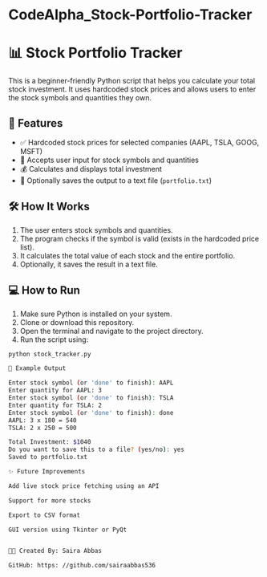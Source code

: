 # CodeAlpha_Stock-Portfolio-Tracker

# 📊 Stock Portfolio Tracker

This is a beginner-friendly Python script that helps you calculate your total stock investment. It uses hardcoded stock prices and allows users to enter the stock symbols and quantities they own.

## 🚀 Features

- ✅ Hardcoded stock prices for selected companies (AAPL, TSLA, GOOG, MSFT)
- 🧾 Accepts user input for stock symbols and quantities
- 💰 Calculates and displays total investment
- 💾 Optionally saves the output to a text file (`portfolio.txt`)

## 🛠️ How It Works

1. The user enters stock symbols and quantities.
2. The program checks if the symbol is valid (exists in the hardcoded price list).
3. It calculates the total value of each stock and the entire portfolio.
4. Optionally, it saves the result in a text file.

## 💻 How to Run

1. Make sure Python is installed on your system.
2. Clone or download this repository.
3. Open the terminal and navigate to the project directory.
4. Run the script using:

```bash
python stock_tracker.py

📁 Example Output

Enter stock symbol (or 'done' to finish): AAPL
Enter quantity for AAPL: 3
Enter stock symbol (or 'done' to finish): TSLA
Enter quantity for TSLA: 2
Enter stock symbol (or 'done' to finish): done
AAPL: 3 x 180 = 540
TSLA: 2 x 250 = 500

Total Investment: $1040
Do you want to save this to a file? (yes/no): yes
Saved to portfolio.txt

✨ Future Improvements

Add live stock price fetching using an API

Support for more stocks

Export to CSV format

GUI version using Tkinter or PyQt


👩‍💻 Created By: Saira Abbas

GitHub: https: //github.com/sairaabbas536
